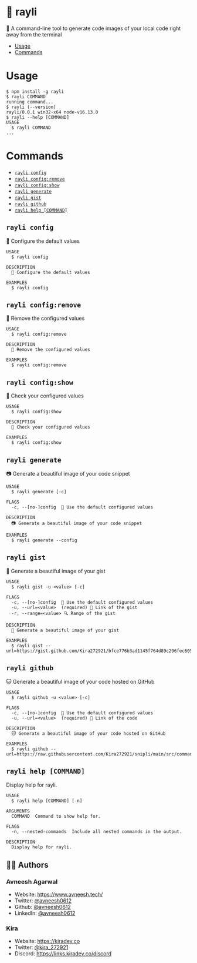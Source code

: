 # 📸 rayli

📸 A command-line tool to generate code images of your local code right away from the terminal

- [Usage](#usage)
- [Commands](#commands)

# Usage

```sh-session
$ npm install -g rayli
$ rayli COMMAND
running command...
$ rayli (--version)
rayli/0.0.1 win32-x64 node-v16.13.0
$ rayli --help [COMMAND]
USAGE
  $ rayli COMMAND
...
```

# Commands

- [`rayli config`](#rayli-config)
- [`rayli config:remove`](#rayli-configremove)
- [`rayli config:show`](#rayli-configshow)
- [`rayli generate`](#rayli-generate)
- [`rayli gist`](#rayli-gist)
- [`rayli github`](#rayli-github)
- [`rayli help [COMMAND]`](#rayli-help-command)

## `rayli config`

🔐 Configure the default values

```
USAGE
  $ rayli config

DESCRIPTION
  🔐 Configure the default values

EXAMPLES
  $ rayli config
```

## `rayli config:remove`

🚚 Remove the configured values

```
USAGE
  $ rayli config:remove

DESCRIPTION
  🚚 Remove the configured values

EXAMPLES
  $ rayli config:remove
```

## `rayli config:show`

👀 Check your configured values

```
USAGE
  $ rayli config:show

DESCRIPTION
  👀 Check your configured values

EXAMPLES
  $ rayli config:show
```

## `rayli generate`

📷 Generate a beautiful image of your code snippet

```
USAGE
  $ rayli generate [-c]

FLAGS
  -c, --[no-]config  🔐 Use the default configured values

DESCRIPTION
  📷 Generate a beautiful image of your code snippet

EXAMPLES
  $ rayli generate --config
```

## `rayli gist`

🌌 Generate a beautiful image of your gist

```
USAGE
  $ rayli gist -u <value> [-c]

FLAGS
  -c, --[no-]config  🔐 Use the default configured values
  -u, --url=<value>  (required) 🔗 Link of the gist
  -r, --range=<value> 🔍 Range of the gist

DESCRIPTION
  🌌 Generate a beautiful image of your gist

EXAMPLES
  $ rayli gist --url=https://gist.github.com/Kira272921/bfce776b3ad1145f764d89c296fec605
```

## `rayli github`

🐱 Generate a beautiful image of your code hosted on GitHub

```
USAGE
  $ rayli github -u <value> [-c]

FLAGS
  -c, --[no-]config  🔐 Use the default configured values
  -u, --url=<value>  (required) 🔗 Link of the code

DESCRIPTION
  🐱 Generate a beautiful image of your code hosted on GitHub

EXAMPLES
  $ rayli github --url=https://raw.githubusercontent.com/Kira272921/snipli/main/src/commands/download.ts
```

## `rayli help [COMMAND]`

Display help for rayli.

```
USAGE
  $ rayli help [COMMAND] [-n]

ARGUMENTS
  COMMAND  Command to show help for.

FLAGS
  -n, --nested-commands  Include all nested commands in the output.

DESCRIPTION
  Display help for rayli.
```


## 🦸‍♂️ Authors

### Avneesh Agarwal

- Website: https://www.avneesh.tech/
- Twitter: [@avneesh0612](https://twitter.com/avneesh0612)
- Github: [@avneesh0612](https://github.com/avneesh0612)
- LinkedIn: [@avneesh0612](https://www.linkedin.com/in/avneesh0612)

### Kira

- Website: https://kiradev.co
- Twitter: [@kira_272921](https://twitter.com/kira_272921)
- Discord: https://links.kiradev.co/discord
